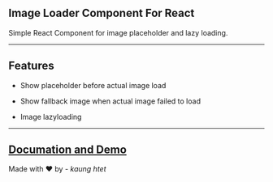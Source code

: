 ## Image Loader Component For React&#x20;

Simple React Component for image placeholder and lazy loading.

---

## Features

- Show placeholder before actual image load

- Show fallback image when actual image failed to load

- Image lazyloading

---

## [Documation and Demo](https://render-img-reactlib.netlify.app/?path=/story/components-example-usage--image-loader-example)

Made with ❤️ by - _kaung htet_
